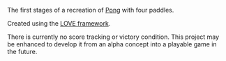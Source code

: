 The first stages of a recreation of [Pong](https://en.wikipedia.org/wiki/Pong) with four paddles.

Created using the [LOVE framework](https://love2d.org/wiki/Main_Page).

There is currently no score tracking or victory condition. This project may be enhanced to develop it from an alpha concept into a playable game in the future.

